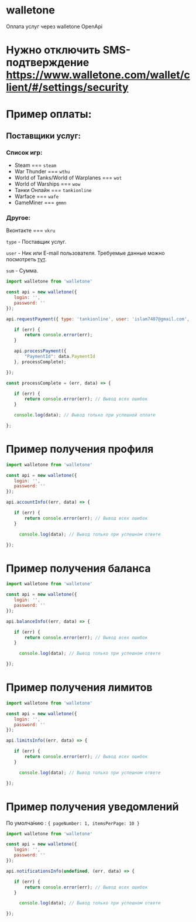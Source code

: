 # walletone
Оплата услуг через walletone OpenApi



# Нужно отключить SMS-подтверждение https://www.walletone.com/wallet/client/#/settings/security

# Пример оплаты:

## Поставщики услуг:
 
 ### Список игр:

 * Steam === `steam`
 * War Thunder === `wthu`
 * World of Tanks/World of Warplanes === `wot`
 * World of Warships === `wow`
 * Танки Онлайн === `tankionline`
 * Warface === `wafe`
 * GameMiner === `gmmn`

 ### Другое:

 Вконтакте === `vkru`
 
`type` - Поставщик услуг.

`user` - Ник или E-mail пользователя. 
Требуемые данные можно посмотреть [тут](https://www.walletone.com/wallet/client/#/payment).

`sum` - Сумма.



 ```javascript
import walletone from 'walletone'

const api = new walletone({
    login: '',
    password: ''
});

api.requestPayment({ type: 'tankionline', user: 'islam7407@gmail.com', sum: '10' }, (err, data) => {

    if (err) {
        return console.error(err);
    }

    api.processPayment({
        "PaymentId": data.PaymentId
    }, processComplete);

});

const processComplete = (err, data) => {

    if (err) {
        return console.error(err); // Вывод всех ошибок
    }

    console.log(data); // Вывод только при успешной оплате

};
```


# Пример получения профиля

 ```javascript
import walletone from 'walletone'

const api = new walletone({
    login: '',
    password: ''
});

api.accountInfo((err, data) => {

    if (err) {
        return console.error(err); // Вывод всех ошибок
    }

      console.log(data); // Вывод только при успешном ответе

});

```

# Пример получения баланса

 ```javascript
import walletone from 'walletone'

const api = new walletone({
    login: '',
    password: ''
});

api.balanceInfo((err, data) => {

    if (err) {
        return console.error(err); // Вывод всех ошибок
    }

      console.log(data); // Вывод только при успешном ответе

});

```


# Пример получения лимитов

 ```javascript
import walletone from 'walletone'

const api = new walletone({
    login: '',
    password: ''
});

api.limitsInfo((err, data) => {

    if (err) {
        return console.error(err); // Вывод всех ошибок
    }

      console.log(data); // Вывод только при успешном ответе

});

```


# Пример получения уведомлений

По умолча́нию : `{ pageNumber: 1, itemsPerPage: 10 }`


 ```javascript
import walletone from 'walletone'

const api = new walletone({
    login: '',
    password: ''
});

api.notificationsInfo(undefined, (err, data) => { 

    if (err) {
        return console.error(err); // Вывод всех ошибок
    }

      console.log(data); // Вывод только при успешном ответе

});

```






